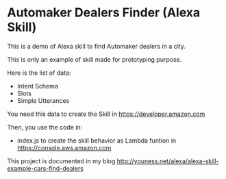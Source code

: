 # Automaker Dealers Finder (Alexa Skill)
This is a demo of Alexa skill to find Automaker dealers in a city.

This is only an example of skill made for prototyping purpose.

Here is the list of data:

- Intent Schema
- Slots
- Simple Utterances

You need this data to create the Skill in https://developer.amazon.com

Then, you use the code in:
- index.js
to create the skill behavior as Lambda funtion in https://console.aws.amazon.com

This project is documented in my blog http://youness.net/alexa/alexa-skill-example-cars-find-dealers
